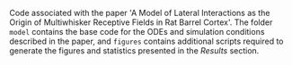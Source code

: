 Code associated with the paper 'A Model of Lateral Interactions as the Origin of Multiwhisker Receptive Fields in Rat Barrel Cortex'. The folder `model` contains the base code for the ODEs and simulation conditions described in the paper, and `figures` contains additional scripts required to generate the figures and statistics presented in the _Results_ section. 
